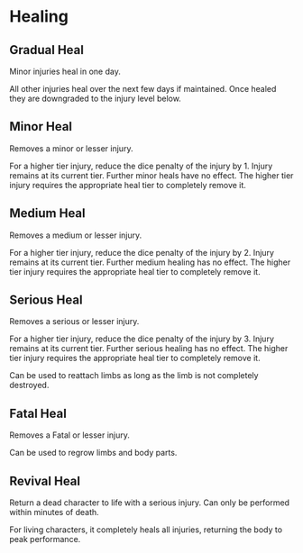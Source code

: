 # Healing

## Gradual Heal

Minor injuries heal in one day.

All other injuries heal over the next few days if maintained. Once healed they are downgraded to the injury level below.

## Minor Heal

Removes a minor or lesser injury.

For a higher tier injury, reduce the dice penalty of the injury by 1. Injury remains at its current tier. Further minor heals have no effect. The higher tier injury requires the appropriate heal tier to completely remove it.

## Medium Heal

Removes a medium or lesser injury.

For a higher tier injury, reduce the dice penalty of the injury by 2. Injury remains at its current tier. Further medium healing  has no effect. The higher tier injury requires the appropriate heal tier to completely remove it.

## Serious Heal

Removes a serious or lesser injury.

For a higher tier injury, reduce the dice penalty of the injury by 3. Injury remains at its current tier. Further serious healing has no effect. The higher tier injury requires the appropriate heal tier to completely remove it.

Can be used to reattach limbs as long as the limb is not completely destroyed.

## Fatal Heal

Removes a Fatal or lesser injury.

Can be used to regrow limbs and body parts.

## Revival Heal

Return a dead character to life with a serious injury. Can only be performed within minutes of death.

For living characters, it completely heals all injuries, returning the body to peak performance.
